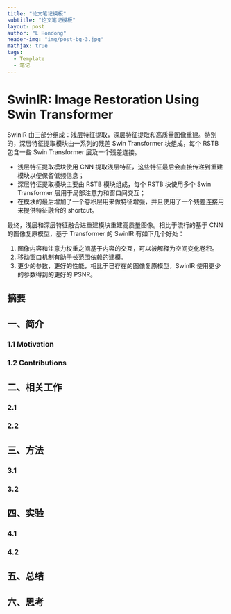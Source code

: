 ```yaml
---
title: "论文笔记模板"
subtitle: "论文笔记模板"
layout: post
author: "L Hondong"
header-img: "img/post-bg-3.jpg"
mathjax: true
tags:
  - Template
  - 笔记
---
```


# SwinIR: Image Restoration Using Swin Transformer

SwinIR 由三部分组成：浅层特征提取，深层特征提取和高质量图像重建。特别的，深层特征提取模块由一系列的残差 Swin Transformer 块组成，每个 RSTB 包含一些 Swin Transformer 层及一个残差连接。

- 浅层特征提取模块使用 CNN 提取浅层特征，这些特征最后会直接传递到重建模块以便保留低频信息；
- 深层特征提取模块主要由 RSTB 模块组成，每个 RSTB 块使用多个 Swin Transformer 层用于局部注意力和窗口间交互；
- 在模块的最后增加了一个卷积层用来做特征增强，并且使用了一个残差连接用来提供特征融合的 shortcut。

最终，浅层和深层特征融合进重建模块重建高质量图像。相比于流行的基于 CNN 的图像复原模型，基于 Transformer 的 SwinIR 有如下几个好处：

1. 图像内容和注意力权重之间基于内容的交互，可以被解释为空间变化卷积。
2. 移动窗口机制有助于长范围依赖的建模。
3. 更少的参数，更好的性能，相比于已存在的图像复原模型，SwinIR 使用更少的参数得到的更好的 PSNR。

## 摘要

## 一、简介

### 1.1 Motivation

### 1.2 Contributions

## 二、相关工作

### 2.1 

### 2.2 

## 三、方法

### 3.1 

### 3.2 

## 四、实验

### 4.1 

### 4.2 

## 五、总结

## 六、思考
